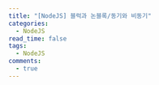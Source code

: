 ```yaml
---
title: "[NodeJS] 블럭과 논블록/동기와 비동기"
categories:
  - NodeJS
read_time: false
tags:
  - NodeJS
comments:
  - true
---
```



